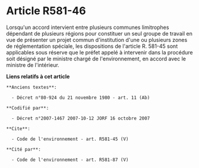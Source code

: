 # Article R581-46

Lorsqu'un accord intervient entre plusieurs communes limitrophes dépendant de plusieurs régions pour constituer un seul
groupe de travail en vue de présenter un projet commun d'institution d'une ou plusieurs zones de réglementation spéciale, les
dispositions de l'article R. 581-45 sont applicables sous réserve que le préfet appelé à intervenir dans la procédure soit
désigné par le ministre chargé de l'environnement, en accord avec le ministre de l'intérieur.

**Liens relatifs à cet article**

	**Anciens textes**:

	  - Décret n°80-924 du 21 novembre 1980 - art. 11 (Ab)

	**Codifié par**:

	  - Décret n°2007-1467 2007-10-12 JORF 16 octobre 2007

	**Cite**:

	  - Code de l'environnement - art. R581-45 (V)

	**Cité par**:

	  - Code de l'environnement - art. R581-87 (V)
